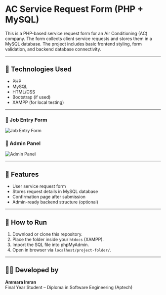 # AC Service Request Form (PHP + MySQL)

This is a PHP-based service request form for an Air Conditioning (AC) company. The form collects client service requests and stores them in a MySQL database. The project includes basic frontend styling, form validation, and backend database connectivity.

---

## 🔧 Technologies Used

- PHP
- MySQL
- HTML/CSS
- Bootstrap (if used)
- XAMPP (for local testing)

---

### 📝 Job Entry Form  
![Job Entry Form](jobentryform.png)

### 🔧 Admin Panel  
![Admin Panel](adminpanel.png)


---

## 📁 Features

- User service request form
- Stores request details in MySQL database
- Confirmation page after submission
- Admin-ready backend structure (optional)

---

## 🚀 How to Run

1. Download or clone this repository.
2. Place the folder inside your `htdocs` (XAMPP).
3. Import the SQL file into phpMyAdmin.
4. Open in browser via `localhost/project-folder/`.

---

## 👩‍💻 Developed by

**Ammara Imran**  
Final Year Student – Diploma in Software Engineering (Aptech)  
